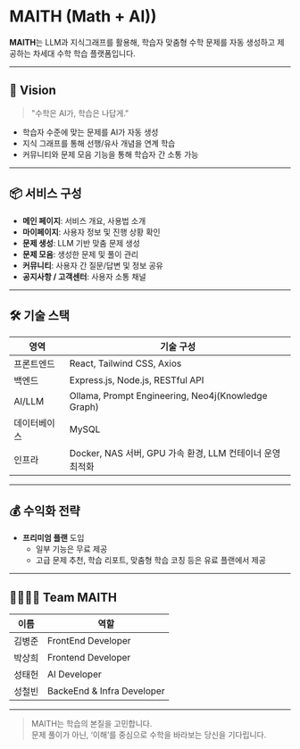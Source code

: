 # MAITH (Math + AI))

**MAITH**는 LLM과 지식그래프를 활용해, 학습자 맞춤형 수학 문제를 자동 생성하고 제공하는 차세대 수학 학습 플랫폼입니다.

---

## 🎯 Vision

> "수학은 AI가, 학습은 나답게."

- 학습자 수준에 맞는 문제를 AI가 자동 생성
- 지식 그래프를 통해 선행/유사 개념을 연계 학습
- 커뮤니티와 문제 모음 기능을 통해 학습자 간 소통 가능

---

## 📦 서비스 구성

- **메인 페이지**: 서비스 개요, 사용법 소개
- **마이페이지**: 사용자 정보 및 진행 상황 확인
- **문제 생성**: LLM 기반 맞춤 문제 생성
- **문제 모음**: 생성한 문제 및 풀이 관리
- **커뮤니티**: 사용자 간 질문/답변 및 정보 공유
- **공지사항 / 고객센터**: 사용자 소통 채널

---

## 🛠️ 기술 스택

| 영역        | 기술 구성                                                                 |
|-------------|--------------------------------------------------------------------------|
| 프론트엔드   | React, Tailwind CSS, Axios                                               |
| 백엔드       | Express.js, Node.js, RESTful API                                         |
| AI/LLM      | Ollama, Prompt Engineering, Neo4j(Knowledge Graph) |
| 데이터베이스 | MySQL                                                                  |
| 인프라       | Docker, NAS 서버, GPU 가속 환경, LLM 컨테이너 운영 최적화            |

---

## 💰 수익화 전략

- **프리미엄 플랜** 도입
  - 일부 기능은 무료 제공
  - 고급 문제 추천, 학습 리포트, 맞춤형 학습 코칭 등은 유료 플랜에서 제공

---

## 👨‍👩‍👧‍👦 Team MAITH

| 이름       | 역할                      |
|------------|---------------------------|
| 김병준      | FrontEnd Developer |
| 박상희     | Frontend Developer             |
| 성태헌     | AI Developer        |
| 성철빈     | BackeEnd & Infra Developer   |

---

> MAITH는 학습의 본질을 고민합니다.  
> 문제 풀이가 아닌, ‘이해’를 중심으로 수학을 바라보는 당신을 기다립니다.
